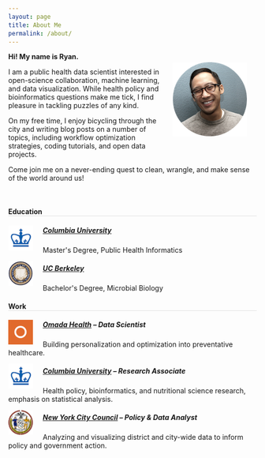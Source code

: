 ```yaml
---
layout: page
title: About Me
permalink: /about/
---
```


<img src = "/assets/images/profile.png" style = "width: 150px; height: 150px; margin: 20px; float:right;">

<p><strong>Hi! My name is Ryan.</strong></p>
<p>I am a public health data scientist interested in open-science collaboration, machine learning, and data visualization. While health policy and bioinformatics questions make me tick, I find pleasure in tackling puzzles of any kind.</p>
<p>On my free time, I enjoy bicycling through the city and writing blog posts on a number of topics, including workflow optimization strategies, coding tutorials, and open data projects.</p>
<p>Come join me on a never-ending quest to clean, wrangle, and make sense of the world around us!</p>

<br>

<h4 style="border-bottom: 1px solid #e0e0e0">Education</h4>

<img src="/assets/images/columbia.png" width = "50" height = "50" align = "left" style = "margin: 0px 20px 0px 0px">
<h5><a href="http://www.mailman.columbia.edu/" target="_blank">Columbia University</a></h5>
<p>Master's Degree, Public Health Informatics</p>

<img src="/assets/images/berkeley.jpeg" width = "50" height = "50" align = "left" style = "margin: 0px 20px 0px 0px">
<h5><a href="http://www.mailman.columbia.edu/" target="_blank">UC Berkeley</a></h5>
<p>Bachelor's Degree, Microbial Biology </p>

<h4 style="border-bottom: 1px solid #e0e0e0">Work</h4>

<img src="/assets/images/omada.png" width = "50" height = "50" align = "left" style = "margin: 0px 20px 0px 0px">
<h5><a href="https://www.omadahealth.com" target="_blank">Omada Health</a> &ndash; Data Scientist</h5>
<p>Building personalization and optimization into preventative healthcare.</p>

<img src="/assets/images/columbia.png" width = "50" height = "50" align = "left" style = "margin: 0px 20px 0px 0px">
<h5><a href="http://mailman.columbia.edu" target="_blank">Columbia University</a> &ndash; Research Associate</h5>
<p>Health policy, bioinformatics, and nutritional science research, emphasis on statistical analysis.</p>

<img src="/assets/images/nycc-logo.png" width = "50" height = "50" align = "left" style = "margin: 0px 20px 0px 0px">
<h5><a href="http://council.nyc.gov/html/home/home.shtml" target="_blank">New York City Council</a> &ndash; Policy &amp; Data Analyst</h5>
<p>Analyzing and visualizing district and city-wide data to inform policy and government action.</p>

